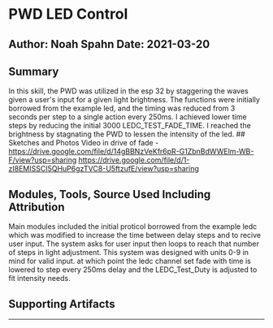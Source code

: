 #  PWD LED Control

Author: Noah Spahn
Date: 2021-03-20
-----

## Summary
In this skill, the PWD was utilized in the esp 32 by staggering the waves given a user's input for a given light brightness. The functions were initially borrowed from the example led, and the timing was reduced from 3 seconds per step to a single action every 250ms. I  achieved lower time steps by reducing the initial 3000 LEDC_TEST_FADE_TIME. I reached the brightness by stagnating the PWD to lessen the intensity of the led. ## Sketches and Photos
Video in drive of fade - 
https://drive.google.com/file/d/14gBBNzVeKfr6pR-G1ZbnBdWWElm-WB-F/view?usp=sharing
https://drive.google.com/file/d/1-zI8EMISSCI5QHuP6gzTVC8-U5ftzufE/view?usp=sharing

## Modules, Tools, Source Used Including Attribution
Main modules included the initial proticol borrowed from the example ledc which was modified to increase the time between delay steps and to recive user input. The system asks for user input then loops to reach that number of steps in light adjustment. This system was designed with units 0-9 in mind for valid input. at which point the ledc channel set fade with time is lowered to step every 250ms delay and the LEDC_Test_Duty is adjusted to fit intensity needs.

## Supporting Artifacts


-----

